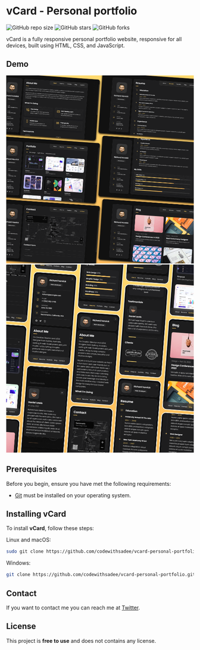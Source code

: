 # vCard - Personal portfolio

![GitHub repo size](https://img.shields.io/github/repo-size/simo-ce/portfolio)
![GitHub stars](https://img.shields.io/github/stars/simo-ce/portfolio?style=social)
![GitHub forks](https://img.shields.io/github/forks/simo-ce/portfolio?style=social)

vCard is a fully responsive personal portfolio website, responsive for all devices, built using HTML, CSS, and JavaScript.

## Demo

![vCard Desktop Demo](./website-demo-image/desktop.png "Desktop Demo")
![vCard Mobile Demo](./website-demo-image/mobile.png "Mobile Demo")

## Prerequisites

Before you begin, ensure you have met the following requirements:

* [Git](https://git-scm.com/downloads "Download Git") must be installed on your operating system.

## Installing vCard

To install **vCard**, follow these steps:

Linux and macOS:

```bash
sudo git clone https://github.com/codewithsadee/vcard-personal-portfolio.git
```

Windows:

```bash
git clone https://github.com/codewithsadee/vcard-personal-portfolio.git
```

## Contact

If you want to contact me you can reach me at [Twitter](https://github.com/Simo-CE/Portfolio/tree/master).

## License

This project is **free to use** and does not contains any license.
